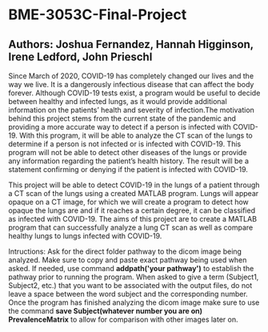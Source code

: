 # BME-3053C-Final-Project
## Authors: Joshua Fernandez, Hannah Higginson, Irene Ledford, John Prieschl
Since March of 2020, COVID-19 has completely changed our lives and the way we live. It is a dangerously infectious disease that can affect the body forever. Although COVID-19 tests exist, a program would be useful to decide between healthy and infected lungs, as it would provide additional information on the patients’ health and severity of infection.The motivation behind this project stems from the current state of the pandemic and providing a more accurate way to detect if a person is infected with COVID-19. With this program, it will be able to analyze the CT scan of the lungs to determine if a person is not infected or is infected with COVID-19. This program will not be able to detect other diseases of the lungs or provide any information regarding the patient’s health history. The result will be a statement confirming or denying if the patient is infected with COVID-19.



This project will be able to detect COVID-19 in the lungs of a patient through a CT scan of the lungs using a created MATLAB program. Lungs will appear opaque on a CT image, for which we will create a program to detect how opaque the lungs are and if it reaches a certain degree, it can be classified as infected with COVID-19. The aims of this project are to create a MATLAB program that can successfully analyze a lung CT scan as well as compare healthy lungs to lungs infected with COVID-19.



Intructions: Ask for the direct folder pathway to the dicom image being analyzed. Make sure to copy and paste exact pathway being used when asked. If needed, use command **addpath('your pathway')** to establish the pathway prior to running the program. When asked to give a term (Subject1, Subject2, etc.) that you want to be associated with the output files, do not leave a space between the word subject and the corresponding number. Once the program has finished analyzing the dicom image make sure to use the command              **save Subject(whatever number you are on) PrevalenceMatrix** to allow for comparison with other images later on. 

